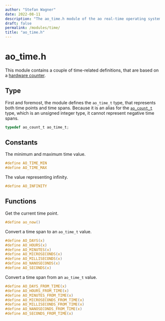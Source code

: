 ```yaml
---
author: "Stefan Wagner"
date: 2022-08-11
description: "The ao_time.h module of the ao real-time operating system."
draft: false
permalink: /modules/time/
title: "ao_time.h"
---
```


# ao_time.h

This module contains a couple of time-related definitions, that are based on a [hardware counter](../hardware-counter.md).

## Type

First and foremost, the module defines the `ao_time_t` type, that represents both time points and time spans. Because it is an alias for the [`ao_count_t`](count.md) type, which is an unsigned integer type, it cannot represent negative time spans.

```c
typedef ao_count_t ao_time_t;
```

## Constants

The minimum and maximum time value.

```c
#define AO_TIME_MIN
#define AO_TIME_MAX
```

The value representing infinity.

```c
#define AO_INFINITY
```

## Functions

Get the current time point.

```c
#define ao_now()
```

Convert a time span to an `ao_time_t` value.

```c
#define AO_DAYS(x)
#define AO_HOURS(x)
#define AO_MINUTES(x)
#define AO_MICROSECONDS(x)
#define AO_MILLISECONDS(x)
#define AO_NANOSECONDS(x)
#define AO_SECONDS(x)
```

Convert a time span from an `ao_time_t` value.

```c
#define AO_DAYS_FROM_TIME(x)
#define AO_HOURS_FROM_TIME(x)
#define AO_MINUTES_FROM_TIME(x)
#define AO_MICROSECONDS_FROM_TIME(x)
#define AO_MILLISECONDS_FROM_TIME(x)
#define AO_NANOSECONDS_FROM_TIME(x)
#define AO_SECONDS_FROM_TIME(x)
```
